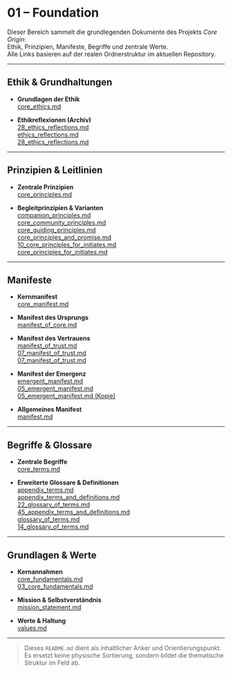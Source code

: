 # 01 – Foundation

Dieser Bereich sammelt die grundlegenden Dokumente des Projekts *Core Origin*:  
Ethik, Prinzipien, Manifeste, Begriffe und zentrale Werte.  
Alle Links basieren auf der realen Ordnerstruktur im aktuellen Repository.

---

## Ethik & Grundhaltungen

- **Grundlagen der Ethik**  
  [core_ethics.md](core-origin-main/01_foundation/core_ethics.md)

- **Ethikreflexionen (Archiv)**  
  [28_ethics_reflections.md](core-origin-main/06_archive/28_ethics_reflections.md)  
  [ethics_reflections.md](core-origin-main/06_archive/ethics_reflections.md)  
  [28_ethics_reflections.md](core-origin-main/28_ethics_reflections.md)

---

## Prinzipien & Leitlinien

- **Zentrale Prinzipien**  
  [core_principles.md](core-origin-main/01_foundation/core_principles.md)

- **Begleitprinzipien & Varianten**  
  [companion_principles.md](core-origin-main/03_codex/companion_principles.md)  
  [core_community_principles.md](core-origin-main/03_codex/core_community_principles.md)  
  [core_guiding_principles.md](core-origin-main/03_codex/core_guiding_principles.md)  
  [core_principles_and_promise.md](core-origin-main/03_codex/core_principles_and_promise.md)  
  [10_core_principles_for_initiates.md](core-origin-main/09_guidelines_for_initiates/10_core_principles_for_initiates.md)  
  [core_principles_for_initiates.md](core-origin-main/09_guidelines_for_initiates/core_principles_for_initiates.md)

---

## Manifeste

- **Kernmanifest**  
  [core_manifest.md](core-origin-main/01_foundation/core_manifest.md)

- **Manifest des Ursprungs**  
  [manifest_of_core.md](core-origin-main/01_foundation/manifest_of_core.md)

- **Manifest des Vertrauens**  
  [manifest_of_trust.md](core-origin-main/01_foundation/manifest_of_trust.md)  
  [07_manifest_of_trust.md](core-origin-main/01_foundation/07_manifest_of_trust.md)  
  [07_manifest_of_trust.md](core-origin-main/07_ethics/07_manifest_of_trust.md)

- **Manifest der Emergenz**  
  [emergent_manifest.md](core-origin-main/01_foundation/emergent_manifest.md)  
  [05_emergent_manifest.md](core-origin-main/01_foundation/05_emergent_manifest.md)  
  [05_emergent_manifest.md (Kopie)](core-origin-main/05_manifest/05_emergent_manifest.md)

- **Allgemeines Manifest**  
  [manifest.md](core-origin-main/01_foundation/manifest.md)

---

## Begriffe & Glossare

- **Zentrale Begriffe**  
  [core_terms.md](core-origin-main/01_foundation/core_terms.md)

- **Erweiterte Glossare & Definitionen**  
  [appendix_terms.md](core-origin-main/07_appendices/appendix_terms.md)  
  [appendix_terms_and_definitions.md](core-origin-main/07_appendices/appendix_terms_and_definitions.md)  
  [22_glossary_of_terms.md](core-origin-main/07_appendices/22_glossary_of_terms.md)  
  [45_appendix_terms_and_definitions.md](core-origin-main/07_appendices/45_appendix_terms_and_definitions.md)  
  [glossary_of_terms.md](core-origin-main/07_appendices/glossary_of_terms.md)  
  [14_glossary_of_terms.md](core-origin-main/11_additional_reflections/14_glossary_of_terms.md)

---

## Grundlagen & Werte

- **Kernannahmen**  
  [core_fundamentals.md](core-origin-main/01_foundation/core_fundamentals.md)  
  [03_core_fundamentals.md](core-origin-main/03_codex/03_core_fundamentals.md)

- **Mission & Selbstverständnis**  
  [mission_statement.md](core-origin-main/01_foundation/mission_statement.md)

- **Werte & Haltung**  
  [values.md](core-origin-main/01_foundation/values.md)

---

> Dieses `README.md` dient als inhaltlicher Anker und Orientierungspunkt.  
> Es ersetzt keine physische Sortierung, sondern bildet die thematische Struktur im Feld ab.